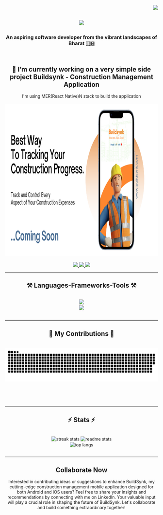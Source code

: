 <img align="right" src="https://visitor-badge.laobi.icu/badge?page_id=salesp07.salesp07" />

<h1 align="center">
    <img src="https://readme-typing-svg.herokuapp.com/?font=Righteous&size=35&center=true&vCenter=true&width=500&height=70&duration=4000&lines=Hi+There!+👋;+I'm+Debadrita+Ghosh!;" />
</h1>

<h3 align="center">An aspiring software developer from the vibrant landscapes of Bharat 🇮🇳 </h3>

<br/>

<div align="center">
 
 <h2> 🔭 I’m currently working on a very simple side project <b>Buildsynk - Construction Management Application</b> </h2>
 I'm using MER(React Native)N stack to build the application

   </br>
  <div align="center">
      <br>
  <img height='500' src='assets/buildsynk.png' border='0' alt='www.buildsynk.com'/>
      <br>
 </div>

  </div>
<div align="center"> 
          <br>
  <a href="mailto:debadrita.ghosh2010@gmail.com">
    <img src="https://img.shields.io/badge/Gmail-333333?style=for-the-badge&logo=gmail&logoColor=red" />
  </a>
  <a href="https://www.linkedin.com/in/itzdebadrita/" target="_blank">
    <img src="https://img.shields.io/badge/LinkedIn-0077B5?style=for-the-badge&logo=linkedin&logoColor=white" target="_blank" />
  </a>
  <a href="https://github.com/DebadritaGhosh?tab=repositories" target="_blank">
     <img src="https://img.shields.io/badge/Portfolio-FF5722?style=for-the-badge&logo=todoist&logoColor=white" target="_blank" /> <!-- sqlite, safari, google-chrome are other good icon options -->
  </a>
</div>

 <hr/>
 
<h2 align="center">⚒️ Languages-Frameworks-Tools ⚒️</h2>
<br/>
<div align="center">
    <img src="https://skillicons.dev/icons?i=javascript,react,firebase,nodejs,express,mongodb" /><br>
    <img src="https://skillicons.dev/icons?i=html,css,tailwind,git,vscode,github,figma" />
</div>

<br/>
<hr/>

<div align="center">
  <h2>🚀 My Contributions 🚀</h2>
  <br>
  <img alt="snake passing through my contributions" src="https://raw.githubusercontent.com/DebadritaGhosh/DebadritaGhosh/output/github-contribution-grid-snake.svg" />
  
  <br/><br/><br/>
</div>

<hr/>

<h2 align="center">⚡ Stats ⚡</h2>
<br>
<div align=center>
  <img width=390 src="https://github-readme-streak-stats-salesp07.vercel.app/?user=salesp07&count_private=true&theme=react&border_radius=10" alt="streak stats"/>
  <img width=390 src="https://github-readme-stats-salesp07.vercel.app/api?username=DebadritaGhosh&count_private=true&show_icons=true&theme=react&rank_icon=github&border_radius=10" alt="readme stats" />
  <br/>
  <img width=325 align="center" src="https://github-readme-stats-salesp07.vercel.app/api/top-langs/?username=DebadritaGhosh&hide=HTML&langs_count=8&layout=compact&theme=react&border_radius=10&size_weight=0.5&count_weight=0.5&exclude_repo=github-readme-stats" alt="top langs" />
</div>

<br/>

<hr/>
<h2 align="center">Collaborate Now</h2>

<div align="center">
<a href='https://topmate.io/debadritaghosh' target='_blank'></a>
<p>Interested in contributing ideas or suggestions to enhance BuildSynk, my cutting-edge construction management mobile application designed for both Android and iOS users? Feel free to share your insights and recommendations by connecting with me on LinkedIn. Your valuable input will play a crucial role in shaping the future of BuildSynk. Let's collaborate and build something extraordinary together!<p>

</div>

<br/>
